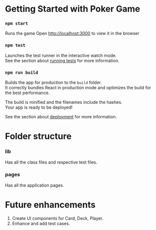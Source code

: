 # Getting Started with Poker Game
### `npm start`

Runs the game
Open [http://localhost:3000](http://localhost:3000) to view it in the browser

### `npm test`

Launches the test runner in the interactive watch mode.\
See the section about [running tests](https://facebook.github.io/create-react-app/docs/running-tests) for more information.

### `npm run build`

Builds the app for production to the `build` folder.\
It correctly bundles React in production mode and optimizes the build for the best performance.

The build is minified and the filenames include the hashes.\
Your app is ready to be deployed!

See the section about [deployment](https://facebook.github.io/create-react-app/docs/deployment) for more information.

# Folder structure
### lib
Has all the class files and respective test files.

### pages
Has all the application pages.

# Future enhancements
1. Create UI components for Card, Deck, Player.
2. Enhance and add test cases.

